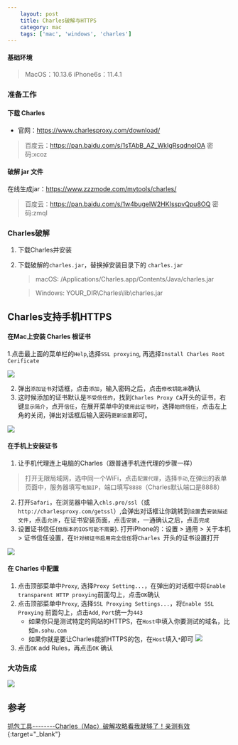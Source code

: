 ```yaml
---
    layout: post
    title: Charles破解与HTTPS
    category: mac
    tags: ['mac', 'windows', 'charles']
---
```

#### 基础环境
> MacOS：10.13.6       iPhone6s：11.4.1

### 准备工作
#### 下载 Charles
- 官网：https://www.charlesproxy.com/download/
> 百度云：https://pan.baidu.com/s/1sTAbB_AZ_WkIgRsqdnoIOA  密码:xcoz

#### 破解 jar 文件
在线生成jar：https://www.zzzmode.com/mytools/charles/
> 百度云：https://pan.baidu.com/s/1w4bugeIW2HKIsspvQpu8OQ  密码:zmql

### Charles破解
1. 下载Charles并安装
2. 下载破解的`charles.jar`，替换掉安装目录下的 `charles.jar`
    > macOS: /Applications/Charles.app/Contents/Java/charles.jar

    > Windows: YOUR_DIR\Charles\lib\charles.jar

## Charles支持手机HTTPS
#### 在Mac上安装 Charles 根证书
1.点击最上面的菜单栏的`Help`,选择`SSL proxying`, 再选择`Install Charles Root Cerificate`

![](http://cdn.jiangxiaokun.com/img/blog/charles-01.png)

2. 弹出`添加证书`对话框，点击`添加`，输入密码之后，点击`修改钥匙串`确认
3. 这时候添加的证书默认是`不受信任的`，找到`Charles Proxy CA`开头的证书，右键`显示简介`，点开`信任`，在展开菜单中的`使用此证书时`，选择`始终信任`，点击左上角的关闭，弹出对话框后输入密码`更新设置`即可。

![](http://cdn.jiangxiaokun.com/img/blog/charles-02.png)

#### 在手机上安装证书
1. 让手机代理连上电脑的Charles（跟普通手机连代理的步骤一样）
> 打开无限局域网，选中同一个WiFi，点击`配置代理`，选择`手动`,在弹出的表单页面中，服务器填写`电脑IP`，端口填写`8888`（Charles默认端口是8888）
2. 打开`Safari`，在浏览器中输入`chls.pro/ssl`（或`http://charlesproxy.com/getssl`）,会弹出对话框让你跳转到`设置`去`安装描述文件`，点击`允许`，在证书安装页面，点击`安装`，一通确认之后，点击`完成`
3. 设置证书信任(`低版本的IOS可能不需要`). 打开iPhone的：设置 > 通用 > 关于本机 > 证书信任设置，在`针对根证书启用完全信任`将`Charles `开头的证书设置打开

![](http://cdn.jiangxiaokun.com/img/blog/charles-03.jpg)


#### 在 Charles 中配置
1. 点击顶部菜单中`Proxy`, 选择`Proxy Setting...`，在弹出的对话框中将`Enable transparent HTTP proxying`前面勾上，点击`OK`确认
2. 点击顶部菜单中`Proxy`, 选择`SSL Proxying Settings...`，将`Enable SSL Proxying` 前面勾上，点击`Add`, `Port`统一为`443`
    - 如果你只是测试特定的网站的HTTPS，在`Host`中填入你要测试的域名，比如`m.sohu.com`
    - 如果你就是要让Charles能抓HTTPS的包，在`Host`填入`*`即可
![](http://cdn.jiangxiaokun.com/img/blog/charles-04.png)
3. 点击`OK` add Rules，再点击`OK` 确认

### 大功告成

![](http://cdn.jiangxiaokun.com/img/blog/charles-05.png)

## 参考
[抓包工具--------Charles（Mac）破解攻略看我就够了！亲测有效](http://blog.sina.com.cn/s/blog_13fd67a560102xl7t.html){:target="_blank"}